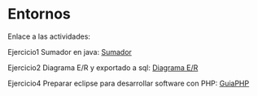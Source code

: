 # Entornos
Enlace a las actividades:

Ejercicio1 Sumador en java: 
[Sumador](https://github.com/lfloen2000/Entornos/tree/master/src/entornos/Unidad2/PracticaobligatoriaUnidad2/Ejercicio1/Sumador.java)


Ejercicio2 Diagrama E/R y exportado a sql: 
[Diagrama E/R](https://github.com/lfloen2000/Entornos/tree/master/src/entornos/Unidad2/PracticaobligatoriaUnidad2/Ejercicio2)

Ejercicio4 Preparar eclipse para desarrollar software con PHP: 
[GuiaPHP](https://github.com/lfloen2000/Entornos/tree/master/src/entornos/Unidad2/PracticaobligatoriaUnidad2/Ejercicio4)
